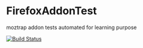 # FirefoxAddonTest
moztrap addon tests automated for learning purpose

[![Build Status](https://drone.io/github.com/praveensel/FirefoxAddonTest/status.png)](https://drone.io/github.com/praveensel/FirefoxAddonTest/latest)

